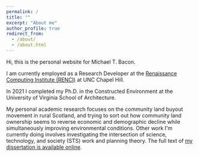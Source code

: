 ```yaml
---
permalink: /
title: ""
excerpt: "About me"
author_profile: true
redirect_from: 
  - /about/
  - /about.html
---
```


Hi, this is the personal website for Michael T. Bacon.

I am currently employed as a Research Developer at the [Renaissance
Computing Institute (RENCI)](https://renci.org) at UNC Chapel Hill.

In 2021 I completed my Ph.D. in the Constructed Environment at the
University of Virginia School of Architecture.

My personal academic research focuses on the community land buyout
movement in rural Scotland, and trying to sort out how community land
ownership seems to reverse economic and demographic decline while
simultaneously improving environmental conditions. Other work I'm
currently doing involves investigating the intersection of science,
technology, and society (STS) work and planning theory. The full text
of [my dissertation is available
online](https://libraetd.lib.virginia.edu/public_view/j3860780s).
